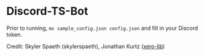 # Discord-TS-Bot

Prior to running, `mv sample_config.json config.json` and fill in your Discord token.

Credit: Skyler Spaeth (skylerspaeth), Jonathan Kurtz ([xero-lib](https://github.com/xero-lib))
